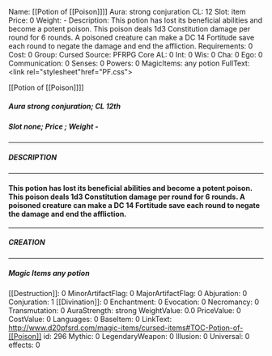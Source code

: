 Name: [[Potion of [[Poison]]]]
Aura: strong conjuration
CL: 12
Slot: item
Price: 0
Weight: -
Description: This potion has lost its beneficial abilities and become a potent poison. This poison deals 1d3 Constitution damage per round for 6 rounds. A poisoned creature can make a DC 14 Fortitude save each round to negate the damage and end the affliction.
Requirements: 0
Cost: 0
Group: Cursed
Source: PFRPG Core
AL: 0
Int: 0
Wis: 0
Cha: 0
Ego: 0
Communication: 0
Senses: 0
Powers: 0
MagicItems: any potion
FullText: <link rel="stylesheet"href="PF.css"><div class="heading"><p class="alignleft">[[Potion of [[Poison]]]]</p><div style="clear: both;"></div></div><div><h5><b>Aura </b>strong conjuration; <b>CL </b>12th</h5><h5><b>Slot </b>none; <b>Price </b>; <b>Weight </b>-</h5></div><hr/><div><h5><b>DESCRIPTION</b></h5></div><hr/><div><h4><p>This potion has lost its beneficial abilities and become a potent poison. This poison deals 1d3 Constitution damage per round for 6 rounds. A poisoned creature can make a DC 14 Fortitude save each round to negate the damage and end the affliction.</p></h4></div><hr/><div><h5><b>CREATION</b></h5></div><hr/><div><h5><b>Magic Items </b><i>any potion</i></h5></div>
[[Destruction]]: 0
MinorArtifactFlag: 0
MajorArtifactFlag: 0
Abjuration: 0
Conjuration: 1
[[Divination]]: 0
Enchantment: 0
Evocation: 0
Necromancy: 0
Transmutation: 0
AuraStrength: strong
WeightValue: 0.0
PriceValue: 0
CostValue: 0
Languages: 0
BaseItem: 0
LinkText: http://www.d20pfsrd.com/magic-items/cursed-items#TOC-Potion-of-[[Poison]]
id: 296
Mythic: 0
LegendaryWeapon: 0
Illusion: 0
Universal: 0
effects: 0
